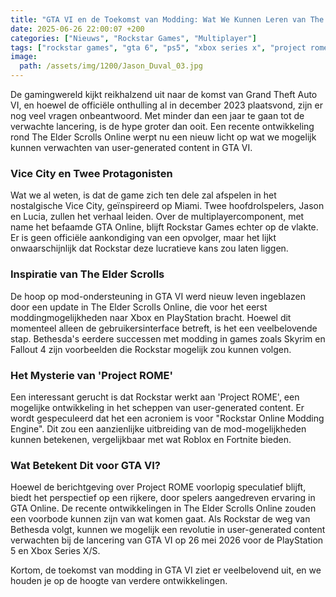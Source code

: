 ```yaml
---
title: "GTA VI en de Toekomst van Modding: Wat We Kunnen Leren van The Elder Scrolls"
date: 2025-06-26 22:00:07 +200
categories: ["Nieuws", "Rockstar Games", "Multiplayer"]
tags: ["rockstar games", "gta 6", "ps5", "xbox series x", "project rome"]
image:
  path: /assets/img/1200/Jason_Duval_03.jpg
---
```


De gamingwereld kijkt reikhalzend uit naar de komst van Grand Theft Auto VI, en hoewel de officiële onthulling al in december 2023 plaatsvond, zijn er nog veel vragen onbeantwoord. Met minder dan een jaar te gaan tot de verwachte lancering, is de hype groter dan ooit. Een recente ontwikkeling rond The Elder Scrolls Online werpt nu een nieuw licht op wat we mogelijk kunnen verwachten van user-generated content in GTA VI.

### Vice City en Twee Protagonisten

Wat we al weten, is dat de game zich ten dele zal afspelen in het nostalgische Vice City, geïnspireerd op Miami. Twee hoofdrolspelers, Jason en Lucia, zullen het verhaal leiden. Over de multiplayercomponent, met name het befaamde GTA Online, blijft Rockstar Games echter op de vlakte. Er is geen officiële aankondiging van een opvolger, maar het lijkt onwaarschijnlijk dat Rockstar deze lucratieve kans zou laten liggen.

### Inspiratie van The Elder Scrolls

De hoop op mod-ondersteuning in GTA VI werd nieuw leven ingeblazen door een update in The Elder Scrolls Online, die voor het eerst moddingmogelijkheden naar Xbox en PlayStation bracht. Hoewel dit momenteel alleen de gebruikersinterface betreft, is het een veelbelovende stap. Bethesda's eerdere successen met modding in games zoals Skyrim en Fallout 4 zijn voorbeelden die Rockstar mogelijk zou kunnen volgen.

### Het Mysterie van 'Project ROME'

Een interessant gerucht is dat Rockstar werkt aan 'Project ROME', een mogelijke ontwikkeling in het scheppen van user-generated content. Er wordt gespeculeerd dat het een acroniem is voor "Rockstar Online Modding Engine". Dit zou een aanzienlijke uitbreiding van de mod-mogelijkheden kunnen betekenen, vergelijkbaar met wat Roblox en Fortnite bieden.

### Wat Betekent Dit voor GTA VI?

Hoewel de berichtgeving over Project ROME voorlopig speculatief blijft, biedt het perspectief op een rijkere, door spelers aangedreven ervaring in GTA Online. De recente ontwikkelingen in The Elder Scrolls Online zouden een voorbode kunnen zijn van wat komen gaat. Als Rockstar de weg van Bethesda volgt, kunnen we mogelijk een revolutie in user-generated content verwachten bij de lancering van GTA VI op 26 mei 2026 voor de PlayStation 5 en Xbox Series X/S.

Kortom, de toekomst van modding in GTA VI ziet er veelbelovend uit, en we houden je op de hoogte van verdere ontwikkelingen.